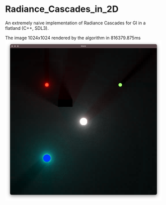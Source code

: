 # Radiance_Cascades_in_2D
An extremely naive implementation of Radiance Cascades for GI in a flatland (C++, SDL3).

The image 1024x1024 rendered by the algorithm in 816379.875ms
![Example](816379.875ms.png)
